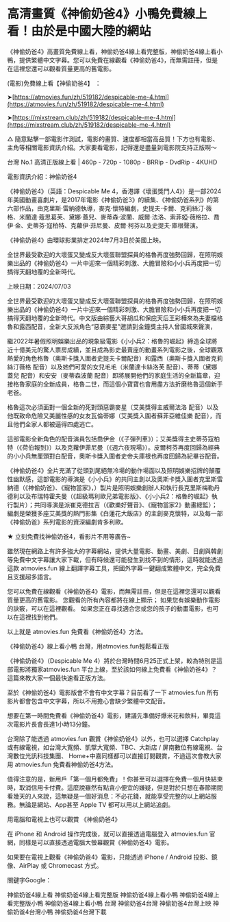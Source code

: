 # 高清畫質《神偷奶爸4》小鴨免費線上看！由於是中國大陸的網站

《神偷奶爸4》高畫質免費線上看，神偷奶爸4線上看完整版，神偷奶爸4線上看小鴨，提供繁體中文字幕。您可以免費在線觀看《神偷奶爸4》，而無需註冊，但是在這裡您還可以觀看質量更高的舊電影。

(電影)免費線上看【神偷奶爸4】 ：

➤[https://atmovies.fun/zh/519182/despicable-me-4.html](https://atmovies.fun/zh/519182/despicable-me-4.html)

➤[https://mixstream.club/zh/519182/despicable-me-4.html](https://mixstream.club/zh/519182/despicable-me-4.html)

△ 隨意點擊一部電影作測試，電影的畫質、速度都相當高品質！下方也有電影、主角等相關電影資訊介紹。大家要看電影，記得還是盡量到電影院支持正版啊～

台灣 No.1 高清正版線上看 | 460p - 720p - 1080p - BRRip - DvdRip - 4KUHD


電影資訊介紹：神偷奶爸4

《神偷奶爸4》（英語：Despicable Me 4，香港譯《壞蛋獎門人4》）是一部2024年美國動畫喜劇片，是2017年電影《神偷奶爸3》的續集、《神偷奶爸系列》的第六部作品，由克里斯·雷納德執導，麥克·懷特編劇，史提夫·卡爾、克莉絲汀·薇格、米蘭達·蔻思葛芙、黛娜·蓋兒、麥蒂森·波蘭、威爾·法洛、索菲婭·薇格拉、喬伊·金、史蒂芬·寇柏特、克蘿伊·菲尼曼、皮爾·柯芬以及史提夫·庫根聲演。

《神偷奶爸4》由環球影業排定2024年7月3日於美國上映。

全世界最受歡迎的大壞蛋又變成反大壞蛋聯盟探員的格魯再度強勢回歸，在照明娛樂出品的《神偷奶爸4》一片中迎來一個精彩刺激、大膽冒險和小小兵再度把一切搞得天翻地覆的全新時代。

上映日期：2024/07/03

全世界最受歡迎的大壞蛋又變成反大壞蛋聯盟探員的格魯再度強勢回歸，在照明娛樂出品的《神偷奶爸4》一片中迎來一個精彩刺激、大膽冒險和小小兵再度把一切搞得天翻地覆的全新時代。中文版由綜藝大哥胡瓜和保庇天后王彩樺來為夫妻檔格魯和露西配音，全新大反派角色“惡霸麥星”邀請到金鐘獎主持人曾國城來聲演，

繼2022年暑假照明娛樂出品的現象級電影《小小兵2：格魯的崛起》締造全球將近十億美元的驚人票房成績，並且成為影史最賣座的動畫系列電影之後，全球觀眾熱愛的角色格魯（奧斯卡獎入圍者史提夫卡爾配音）和露西（奧斯卡獎入圍者克莉絲汀薇格 配音）以及她們可愛的女兒毛毛（米蘭達卡絲洛芙 配音）、蒂蒂（黛娜蓋兒 配音）和安安（麥蒂森波蘭 配音）即將展開他們的家庭生活的全新篇章，迎接格魯家庭的全新成員，格魯二世，而這個小寶寶也會用盡方法折磨格魯這個新手老爸。

格魯這次必須面對一個全新的死對頭惡霸麥星（艾美獎得主威爾法洛 配音）以及他既致命危險又美麗性感的女友瓦倫蒂娜（艾美獎入圍者蘇菲亞維佳樂 配音），而且他們全家人都被逼得四處逃亡。

這部電影全新角色的配音演員包括喬伊金（《子彈列車》）；艾美獎得主史蒂芬寇柏特（《荷伯報到》）以及克蘿伊菲尼曼（《週六夜現場》）。皮爾柯芬再度回歸為經典的小小兵無厘頭對白配音，奧斯卡獎入圍者史帝夫庫根也再度回歸為紀畢谷配音。

《神偷奶爸4》全片充滿了從頭到尾絕無冷場的動作場面以及照明娛樂招牌的顛覆性幽默感，這部電影的導演是《小小兵》的共同主創以及奧斯卡獎入圍者克里斯雷納德（《神偷奶爸》、《寵物當家》，）製片是照明娛樂創辦人和執行長克里斯梅勒丹德利以及布瑞特霍夫曼（《超級瑪利歐兄弟電影版》、《小小兵2：格魯的崛起》執行製片）；共同導演是派崔克德拉吉（《歡樂好聲音》、《寵物當家2》動畫總監）；編劇是榮獲多座艾美獎的熱門影集《白蓮花大飯店》的主創麥克懷特，以及每一部《神偷奶爸》系列電影的資深編劇肯多利歐。

★ 立刻免費找神偷奶爸4，看影片不用等廣告~


雖然現在網路上有許多強大的字幕網站，提供大量電影、動畫、美劇、日劇與韓劇等免費中文字幕讓大家下載，但有時候還可能發生到找不到的情形，這時就能透過這款 atmovies.fun 線上翻譯字幕工具，把國外字幕一鍵翻成繁體中文，完全免費且支援超多語言。

您可以免費在線觀看《神偷奶爸4》電影，而無需註冊，但是在這裡您還可以觀看質量更高的舊電影。 您觀看的所有內容都將在線上顯示； 如果您有娛樂動作電影的訣竅，可以在這裡觀看。 如果您正在尋找適合您或您的孩子的動畫電影，也可以在這裡找到他們。

以上就是 atmovies.fun 免費看《神偷奶爸4》方法。

《神偷奶爸4》線上看小鴨 台灣，用atmovies.fun輕鬆看正版

《神偷奶爸4》（Despicable Me 4）將於台灣時間6月25正式上架，較為特別是這部電影將獨家atmovies.fun 平台上線，至於該如何線上免費看《神偷奶爸4》？這篇來教大家一個最快速看正版方法。

至於《神偷奶爸4》電影版會不會有中文字幕？目前看了一下 atmovies.fun 所有影片都會包含中文字幕，所以不用擔心會缺少繁體中文配音。

想要在第一時間免費看《神偷奶爸4》電影，建議先準備好爆米花和飲料，畢竟這次電影片長會長達1小時13分鐘。  

台灣除了能透過 atmovies.fun 觀賞《神偷奶爸4》以外，也可以選擇 Catchplay 或有線電視，如台灣大寬頻、凱擘大寬頻、TBC、大新店 / 屏南數位有線電視、台灣數位光訊科技集團、 Home+中嘉同樣都可以直接訂閱觀賞，不過這次會教大家用 atmovies.fun 免費看神偷奶爸4方法。

值得注意的是，新用戶「第一個月都免費」！你甚至可以選擇在免費一個月快結束時，取消信用卡付費。這麼說雖然有點貪小便宜的嫌疑，但是對於只想在春節期間看幾天的人來說，這無疑是一個好消息：不必花錢，就能享受完整的以上網站服務。無論是網站、App甚至 Apple TV 都可以用以上網站追劇。

用電腦和電視上也可以觀賞 《神偷奶爸4》

在 iPhone 和 Android 操作完成後，就可以直接透過電腦登入 atmovies.fun 官網，同樣是可以直接透過電腦大螢幕觀賞《神偷奶爸4》電影。

如果要在電視上觀看《神偷奶爸4》電影，只能透過 iPhone / Android 投影、鏡像、AirPlay 或 Chromecast 方式。


關鍵字Google：

神偷奶爸4線上看
神偷奶爸4線上看完整版
神偷奶爸4線上看小鴨
神偷奶爸4線上看完整版小鴨
神偷奶爸4線上看小鴨 台灣
神偷奶爸4台灣
神偷奶爸4台灣上映
神偷奶爸4台灣小鴨
神偷奶爸4台灣下載
